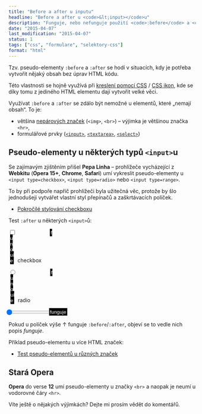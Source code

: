 ```yaml
---
title: "Before a after u inputu"
headline: "Before a after u <code>&lt;input></code>u"
description: "Funguje, nebo nefunguje použití <code>:before</code> a <code>:after</code> u <code>&lt;input></code>ů?"
date: "2015-04-07"
last_modification: "2015-04-07"
status: 1
tags: ["css", "formulare", "selektory-css"]
format: "html"
---
```


<p>Tzv. pseudo-elementy <code>:before</code> a <code>:after</code> se hodí v situacích, kdy je potřeba vytvořit nějaký obsah bez úprav HTML kódu.</p>

<p>Této vlastnosti se hojně využívá při <a href="/css-kresleni">kreslení pomocí CSS</a> / <a href="/css-ikony">CSS ikon</a>, kde se díky tomu z jediného HTML elementu dají vytvořit velké věci.</p>

<p>Využívat <code>:before</code> a <code>:after</code> se zdálo být nemožné u elementů, které „nemají obsah“. To je:</p>

<ul>
  <li>většina <a href="/html-znacky#koncova-zakazana">nepárových značek</a> (<code>&lt;img></code>, <code>&lt;br></code>) – výjimka je většinou značka <code>&lt;hr></code>,</li>
  
  <li>formulářové prvky (<a href="/input"><code>&lt;input></code></a>, <a href="/textarea"><code>&lt;textarea></code></a>, <a href="/select"><code>&lt;select></code></a>)</li>
</ul>


<h2 id="checkbox-radio">Pseudo-elementy u některých typů <code>&lt;input></code>u</h2>

<p>Se zajímavým zjištěním přišel <b>Pepa Linha</b> – prohlížeče vycházející z <b>Webkitu</b> (<b>Opera 15+</b>, <b>Chrome</b>, <b>Safari</b>) umí vykreslit pseudo-elementy u <code>&lt;input type=checkbox></code>, <code>&lt;input type=radio></code> nebo <code>&lt;input type=range></code>.</p>

<p>To by při podpoře napříč prohlížeči byla užitečná věc, protože by šlo jednodušeji vytvářet vlastní styl přepínačů a zaškrtávacích políček.</p>

<div class="internal-content">
  <ul>
    <li><a href="/stylovani-checked">Pokročilé stylování checkboxu</a></li>
  </ul>
</div>

<p>Test <code>:after</code> u některých <code>&lt;input></code>ů:</p>

<div class="live">
<style>
.live input:after
{
    content: "funguje";
    margin-left: 8em;
    padding: .2em;
    color: #fff;
    background: #000;
}
</style>  
  <p>
    <label><input type="checkbox"> checkbox</label>
  </p>
  <p>
    <label><input type="radio"> radio</label>
  </p>
  <p>
    <label><input type="range"></label>
  </p>  
</div>

<p>Pokud u políček výše ↑ funguje <code>:before</code>/<code>:after</code>, objeví se to vedle nich popis <i>funguje</i>.</p>

<p>Příklad pseudo-elementu u více HTML značek:</p>

<div class="external-content">
  <ul>
    <li><a href="https://kod.djpw.cz/afmb">Test pseudo-elementů u různých značek</a></li>
  </ul>
</div>


<h2 id="stara-opera">Stará Opera</h2>

<p><b>Opera</b> do verse <b>12</b> umí pseudo-elementy u značky <code>&lt;br></code> a naopak je neumí u vodorovné čáry <code>&lt;hr></code>.</p>

<p>Víte ještě o nějakých výjimkách? Dejte mi prosím vědět do komentářů.</p>